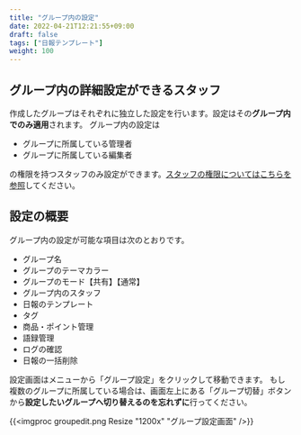 ```yaml
---
title: "グループ内の設定"
date: 2022-04-21T12:21:55+09:00
draft: false
tags: ["日報テンプレート"]
weight: 100
---
```


## グループ内の詳細設定ができるスタッフ

作成したグループはそれぞれに独立した設定を行います。設定はその**グループ内でのみ適用**されます。
グループ内の設定は

- グループに所属している管理者
- グループに所属している編集者

の権限を持つスタッフのみ設定ができます。[スタッフの権限についてはこちらを参照](/org/staff)してください。


## 設定の概要

グループ内の設定が可能な項目は次のとおりです。

- グループ名
- グループのテーマカラー
- グループのモード【共有】【通常】
- グループ内のスタッフ
- 日報のテンプレート
- タグ
- 商品・ポイント管理
- 語録管理
- ログの確認
- 日報の一括削除

設定画面はメニューから「グループ設定」をクリックして移動できます。
もし複数のグループに所属している場合は、画面左上にある「グループ切替」ボタンから**設定したいグループへ切り替えるのを忘れずに**行ってください。

{{<imgproc groupedit.png Resize "1200x" "グループ設定画面" />}}

